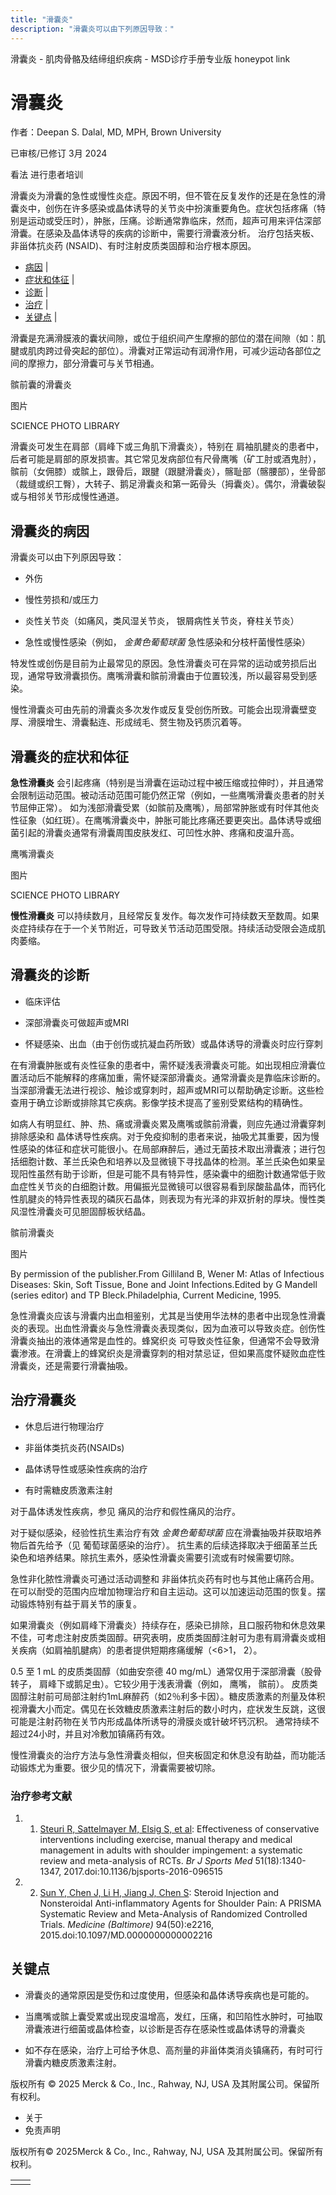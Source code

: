```yaml
---
title: "滑囊炎"
description: "滑囊炎可以由下列原因导致："
---
```


﻿滑囊炎 \- 肌肉骨骼及结缔组织疾病 \- MSD诊疗手册专业版 honeypot link

# 滑囊炎

作者：Deepan S. Dalal, MD, MPH, Brown University

已审核/已修订 3月 2024

看法 进行患者培训

滑囊炎为滑囊的急性或慢性炎症。原因不明，但不管在反复发作的还是在急性的滑囊炎中，创伤在许多感染或晶体诱导的关节炎中扮演重要角色。症状包括疼痛（特别是运动或受压时），肿胀，压痛。诊断通常靠临床，然而，超声可用来评估深部滑囊。在感染及晶体诱导的疾病的诊断中，需要行滑囊液分析。 治疗包括夹板、非甾体抗炎药 (NSAID)、有时注射皮质类固醇和治疗根本原因。

- [病因](#病因_v907902_zh) \|
- [症状和体征](#症状和体征_v907917_zh) \|
- [诊断](#诊断_v907921_zh) \|
- [治疗](#治疗_v907938_zh) \|
- [关键点](#关键点_v8335580_zh) \|

滑囊是充满滑膜液的囊状间隙，或位于组织间产生摩擦的部位的潜在间隙（如：肌腱或肌肉跨过骨突起的部位）。滑囊对正常运动有润滑作用，可减少运动各部位之间的摩擦力，部分滑囊可与关节相通。

髌前囊的滑囊炎



图片

SCIENCE PHOTO LIBRARY

滑囊炎可发生在肩部（肩峰下或三角肌下滑囊炎），特别在 肩袖肌腱炎的患者中，后者可能是肩部的原发损害。其它常见发病部位有尺骨鹰嘴（矿工肘或酒鬼肘），髌前（女佣膝）或髌上，跟骨后，跟腱（跟腱滑囊炎），髂耻部（髂腰部），坐骨部（裁缝或织工臀），大转子、鹅足滑囊炎和第一跖骨头（拇囊炎）。偶尔，滑囊破裂或与相邻关节形成慢性通道。

## 滑囊炎的病因

滑囊炎可以由下列原因导致：

- 外伤

- 慢性劳损和/或压力

- 炎性关节炎（如痛风，类风湿关节炎， 银屑病性关节炎，脊柱关节炎）

- 急性或慢性感染（例如， _金黄色葡萄球菌_ 急性感染和分枝杆菌慢性感染）


特发性或创伤是目前为止最常见的原因。急性滑囊炎可在异常的运动或劳损后出现，通常导致滑囊损伤。鹰嘴滑囊和髌前滑囊由于位置较浅，所以最容易受到感染。

慢性滑囊炎可由先前的滑囊炎多次发作或反复受创伤所致。可能会出现滑囊壁变厚、滑膜增生、滑囊黏连、形成绒毛、赘生物及钙质沉着等。

## 滑囊炎的症状和体征

**急性滑囊炎** 会引起疼痛（特别是当滑囊在运动过程中被压缩或拉伸时），并且通常会限制运动范围。被动活动范围可能仍然正常（例如，一些鹰嘴滑囊炎患者的肘关节屈伸正常）。 如为浅部滑囊受累（如髌前及鹰嘴），局部常肿胀或有时伴其他炎性征象（如红斑）。在鹰嘴滑囊炎中，肿胀可能比疼痛还要更突出。晶体诱导或细菌引起的滑囊炎通常有滑囊周围皮肤发红、可凹性水肿、疼痛和皮温升高。

鹰嘴滑囊炎



图片

SCIENCE PHOTO LIBRARY

**慢性滑囊炎** 可以持续数月，且经常反复发作。每次发作可持续数天至数周。如果炎症持续存在于一个关节附近，可导致关节活动范围受限。持续活动受限会造成肌肉萎缩。

## 滑囊炎的诊断

- 临床评估

- 深部滑囊炎可做超声或MRI

- 怀疑感染、出血（由于创伤或抗凝血药所致）或晶体诱导的滑囊炎时应行穿刺


在有滑囊肿胀或有炎性征象的患者中，需怀疑浅表滑囊炎可能。如出现相应滑囊位置活动后不能解释的疼痛加重，需怀疑深部滑囊炎。通常滑囊炎是靠临床诊断的。当深部滑囊无法进行视诊、触诊或穿刺时，超声或MRI可以帮助确定诊断。这些检查用于确立诊断或排除其它疾病。影像学技术提高了鉴别受累结构的精确性。

如病人有明显红、肿、热、痛或滑囊炎累及鹰嘴或髌前滑囊，则应先通过滑囊穿刺排除感染和 晶体诱导性疾病。对于免疫抑制的患者来说，抽吸尤其重要，因为慢性感染的体征和症状可能很小。在局部麻醉后，通过无菌技术取出滑囊液；进行包括细胞计数、革兰氏染色和培养以及显微镜下寻找晶体的检测。革兰氏染色如果呈现阳性虽然有助于诊断，但是可能不具有特异性，感染囊中的细胞计数通常低于败血症性关节炎的白细胞计数。用偏振光显微镜可以很容易看到尿酸盐晶体，而钙化性肌腱炎的特异性表现的磷灰石晶体，则表现为有光泽的非双折射的厚块。慢性类风湿性滑囊炎可见胆固醇板状结晶。

髌前滑囊炎



图片

By permission of the publisher.From Gilliland B, Wener M: Atlas of Infectious Diseases: Skin, Soft Tissue, Bone and Joint Infections.Edited by G Mandell (series editor) and TP Bleck.Philadelphia, Current Medicine, 1995.

急性滑囊炎应该与滑囊内出血相鉴别，尤其是当使用华法林的患者中出现急性滑囊炎的表现。出血性滑囊炎与急性滑囊炎表现类似，因为血液可以导致炎症。创伤性滑囊炎抽出的液体通常是血性的。蜂窝织炎 可导致炎性征象，但通常不会导致滑囊渗液。在滑囊上的蜂窝织炎是滑囊穿刺的相对禁忌证，但如果高度怀疑败血症性滑囊炎，还是需要行滑囊抽吸。

## 治疗滑囊炎

- 休息后进行物理治疗

- 非甾体类抗炎药(NSAIDs)

- 晶体诱导性或感染性疾病的治疗

- 有时需糖皮质激素注射


对于晶体诱发性疾病，参见 痛风的治疗和假性痛风的治疗。

对于疑似感染，经验性抗生素治疗有效 _金黄色葡萄球菌_ 应在滑囊抽吸并获取培养物后首先给予（见 葡萄球菌感染的治疗）。 抗生素的后续选择取决于细菌革兰氏染色和培养结果。除抗生素外，感染性滑囊炎需要引流或有时候需要切除。

急性非化脓性滑囊炎可通过活动调整和 非甾体抗炎药有时也与其他止痛药合用。在可以耐受的范围内应增加物理治疗和自主运动。这可以加速运动范围的恢复。摆动锻炼特别有益于肩关节的康复。

如果滑囊炎（例如肩峰下滑囊炎）持续存在，感染已排除，且口服药物和休息效果不佳，可考虑注射皮质类固醇。研究表明，皮质类固醇注射可为患有肩滑囊炎或相关疾病（如肩袖肌腱病）的患者提供短期疼痛缓解（<6>1， 2）。

0.5 至 1 mL 的皮质类固醇（如曲安奈德 40 mg/mL）通常仅用于深部滑囊（股骨转子， 肩峰下或鹅足虫）。它较少用于浅表滑囊（例如， 鹰嘴， 髌前）。 皮质类固醇注射前可局部注射约1mL麻醉药（如2％利多卡因）。糖皮质激素的剂量及体积视滑囊大小而定。偶见在长效糖皮质激素注射后的数小时内，症状发生反跳，这很可能是注射药物在关节内形成晶体所诱导的滑膜炎或针破坏钙沉积。 通常持续不超过24小时，并且对冷敷加镇痛药有效。

慢性滑囊炎的治疗方法与急性滑囊炎相似，但夹板固定和休息没有助益，而功能活动锻炼尤为重要。很少见的情况下，滑囊需要被切除。

### 治疗参考文献

1. 1. [Steuri R, Sattelmayer M, Elsig S, et al](https://www.ncbi.nlm.nih.gov/pmc/articles/PMC5574390/): Effectiveness of conservative interventions including exercise, manual therapy and medical management in adults with shoulder impingement: a systematic review and meta-analysis of RCTs. _Br J Sports Med_ 51(18):1340-1347, 2017.doi:10.1136/bjsports-2016-096515

2. 2. [Sun Y, Chen J, Li H, Jiang J, Chen S](https://www.ncbi.nlm.nih.gov/pmc/articles/PMC5058904/): Steroid Injection and Nonsteroidal Anti-inflammatory Agents for Shoulder Pain: A PRISMA Systematic Review and Meta-Analysis of Randomized Controlled Trials. _Medicine (Baltimore)_ 94(50):e2216, 2015.doi:10.1097/MD.0000000000002216


## 关键点

- 滑囊炎的通常原因是受伤和过度使用，但感染和晶体诱导疾病也是可能的。

- 当鹰嘴或髌上囊受累或出现皮温增高，发红，压痛，和凹陷性水肿时，可抽取滑囊液进行细菌或晶体检查，以诊断是否存在感染性或晶体诱导的滑囊炎

- 如不存在感染，治疗上可给予休息、高剂量的非甾体类消炎镇痛药，有时可行滑囊内糖皮质激素注射。




版权所有 © 2025
Merck & Co., Inc., Rahway, NJ, USA 及其附属公司。保留所有权利。

- 关于
- 免责声明

版权所有© 2025Merck & Co., Inc., Rahway, NJ, USA 及其附属公司。保留所有权利。

|     |     |
| --- | --- |
|  |  |
